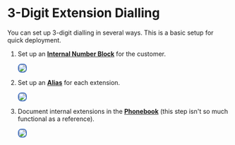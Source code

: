 # 3-Digit Extension Dialling

You can set up 3-digit dialling in several ways. This is a basic setup for quick deployment.

1. Set up an [**Internal Number Block**](/customer/main/#internal-number-block) for the customer.

    <img src= "/guides/img/3digit-1.png" style="border: 2px solid #4472C4; border-radius: 8px;">

2. Set up an [**Alias**](/customer/alias/) for each extension.

    <img src= "/guides/img/3digit-2.png" style="border: 2px solid #4472C4; border-radius: 8px;">

3. Document internal extensions in the [**Phonebook**](/class5/phonebook/) (this step isn't so much functional as a reference).

    <img src= "/class5/img/pb2.png" style="border: 2px solid #4472C4; border-radius: 8px;"> 
